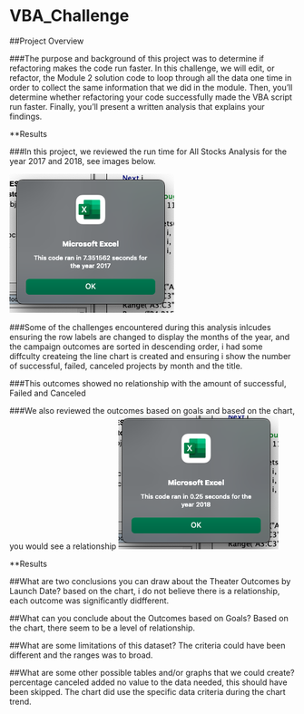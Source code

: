 # VBA_Challenge

##Project Overview

  ###The purpose and background of this project was to determine if refactoring makes the code run faster. In this challenge, we will edit, or refactor, the Module 2 solution code to loop through all the data one time in order to collect the same information that we did in the module. Then, you’ll determine whether refactoring your code successfully made the VBA script run faster. Finally, you’ll present a written analysis that explains your findings.

**Results

  ###In this project, we reviewed the run time for All Stocks Analysis for the year 2017 and 2018, see images below.
  
   ![image 1](https://github.com/Jeantherapy/VBA_Challenge/blob/main/VBA_Challenge-2017.png)
  
   ###Some of the challenges encountered during this analysis inlcudes ensuring the row labels are changed to display the months of the year, and the       campaign outcomes are sorted in descending order, i had some diffculty createing the line chart is created and ensuring i show the number of successful,  failed, canceled projects by month and the title.

  ###This outcomes showed no relationship with the amount of successful, Failed and Canceled
  
  ###We also reviewed the outcomes based on goals and based on the chart, you would see a relationship
![image 2](https://github.com/Jeantherapy/VBA_Challenge/blob/main/VBA_Challenge_2018.png)

**Results

##What are two conclusions you can draw about the Theater Outcomes by Launch Date? based on the chart, i do not believe there is a relationship, each outcome was significantly didfferent.

##What can you conclude about the Outcomes based on Goals? Based on the chart, there seem to be a level of relationship.

##What are some limitations of this dataset? The criteria could have been different and the ranges was to broad.

##What are some other possible tables and/or graphs that we could create? percentage canceled added no value to the data needed, this should have been skipped. The chart did use the specific data criteria during the chart trend.
